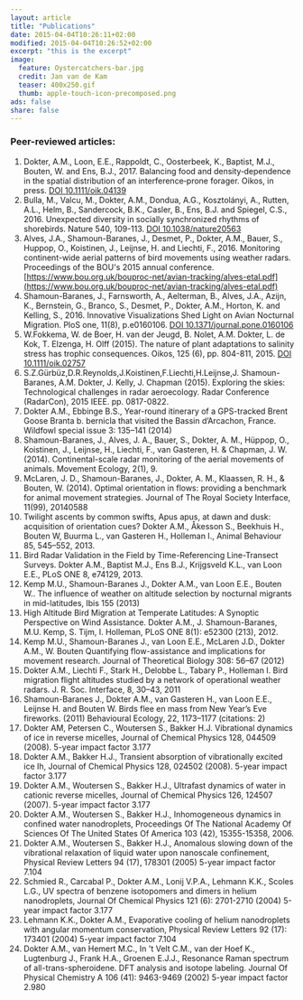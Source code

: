 ```yaml
---
layout: article 
title: "Publications" 
date: 2015-04-04T10:26:11+02:00 
modified: 2015-04-04T10:26:52+02:00 
excerpt: "this is the excerpt" 
image: 
  feature: Oystercatchers-bar.jpg
  credit: Jan van de Kam
  teaser: 400x250.gif 
  thumb: apple-touch-icon-precomposed.png 
ads: false 
share: false
---
```


### Peer-reviewed articles:

1.	Dokter, A.M., Loon, E.E., Rappoldt, C., Oosterbeek, K., Baptist, M.J., Bouten, W. and Ens, B.J., 2017. Balancing food and density‐dependence in the spatial distribution of an interference‐prone forager. Oikos, in press. [DOI 10.1111/oik.04139](http://dx.doi.org/10.1111/oik.04139)
1.	Bulla, M., Valcu, M., Dokter, A.M., Dondua, A.G., Kosztolányi, A., Rutten, A.L., Helm, B., Sandercock, B.K., Casler, B., Ens, B.J. and Spiegel, C.S., 2016. Unexpected diversity in socially synchronized rhythms of shorebirds. Nature 540, 109-113. [DOI 10.1038/nature20563](http://dx.doi.org/10.1038/nature20563)
1.	Alves, J.A., Shamoun-Baranes, J., Desmet, P., Dokter, A.M., Bauer, S., Huppop, O., Koistinen, J., Leijnse, H. and Liechti, F., 2016. Monitoring continent-wide aerial patterns of bird movements using weather radars. Proceedings of the BOU's 2015 annual conference. [https://www.bou.org.uk/bouproc-net/avian-tracking/alves-etal.pdf](https://www.bou.org.uk/bouproc-net/avian-tracking/alves-etal.pdf)
1.	Shamoun-Baranes, J., Farnsworth, A., Aelterman, B., Alves, J.A., Azijn, K., Bernstein, G., Branco, S., Desmet, P., Dokter, A.M., Horton, K. and Kelling, S., 2016. Innovative Visualizations Shed Light on Avian Nocturnal Migration. PloS one, 11(8), p.e0160106. [DOI 10.1371/journal.pone.0160106](http://dx.doi.org/10.1371/journal.pone.0160106)
1.	W.Fokkema, W. de Boer, H. van der Jeugd, B. Nolet, A.M. Dokter, L. de Kok, T. Elzenga, H. Olff (2015). The nature of plant adaptations to salinity stress has trophic consequences. Oikos, 125 (6), pp. 804-811, 2015. [DOI 10.1111/oik.02757](http://dx.doi.org/10.1111/oik.02757)
1.	S.Z.Gürbüz,D.R.Reynolds,J.Koistinen,F.Liechti,H.Leijnse,J. Shamoun-Baranes, A.M. Dokter, J. Kelly, J. Chapman (2015). Exploring the skies: Technological challenges in radar aeroecology. Radar Conference (RadarCon), 2015 IEEE. pp. 0817-0822.
8.	Dokter A.M., Ebbinge B.S., Year-round itinerary of a GPS-tracked Brent Goose Branta b. bernicla that visited the Bassin d’Arcachon, France. Wildfowl special issue 3: 135–141 (2014)
6.	Shamoun-Baranes, J., Alves, J. A., Bauer, S., Dokter, A. M., Hüppop, O., Koistinen, J., Leijnse, H., Liechti, F., van Gasteren, H. & Chapman, J. W. (2014). Continental-scale radar monitoring of the aerial movements of animals. Movement Ecology, 2(1), 9.
7.	McLaren, J. D., Shamoun-Baranes, J., Dokter, A. M., Klaassen, R. H., & Bouten, W. (2014). Optimal orientation in flows: providing a benchmark for animal movement strategies. Journal of The Royal Society Interface, 11(99), 20140588
3.	Twilight ascents by common swifts, Apus apus, at dawn and dusk: acquisition of orientation cues? Dokter A.M., Åkesson S., Beekhuis H., Bouten W, Buurma L., van Gasteren H., Holleman I., Animal Behaviour 85, 545–552, 2013.
5.	Bird Radar Validation in the Field by Time-Referencing Line-Transect Surveys.
Dokter A.M., Baptist M.J., Ens B.J., Krijgsveld K.L., van Loon E.E., PLoS ONE 8, e74129, 2013.
9.	Kemp M.U., Shamoun-Baranes J., Dokter A.M., van Loon E.E., Bouten W.. The influence of weather on altitude selection by nocturnal migrants in mid-latitudes, Ibis 155 (2013) 
4.	High Altitude Bird Migration at Temperate Latitudes: A Synoptic Perspective on Wind Assistance. Dokter A.M., J. Shamoun-Baranes, M.U. Kemp, S. Tijm, I. Holleman, PLoS ONE 8(1): e52300 (213), 2012.
10.	Kemp M.U., Shamoun-Baranes J., van Loon E.E., McLaren J.D., Dokter A.M., W. Bouten Quantifying flow-assistance and implications for movement research. Journal of Theoretical Biology 308: 56–67 (2012) 
1.	Dokter A.M., Liechti F., Stark H., Delobbe L., Tabary P., Holleman I. Bird migration flight altitudes studied by a network of operational weather radars. J. R. Soc. Interface, 8, 30–43, 2011
11.	Shamoun-Baranes J., Dokter A.M., van Gasteren H., van Loon E.E., Leijnse H. and Bouten W. Birds flee en mass from New Year’s Eve fireworks. (2011) Behavioural Ecology, 22, 1173–1177 (citations: 2)
12.	Dokter AM, Petersen C.,  Woutersen S., Bakker H.J. Vibrational dynamics of ice in reverse micelles, Journal of Chemical Physics 128, 044509 (2008). 5-year impact factor 3.177
13.	Dokter A.M., Bakker H.J., Transient absorption of vibrationally excited ice Ih, Journal of Chemical Physics 128, 024502 (2008). 5-year impact factor 3.177
14.	Dokter A.M., Woutersen S., Bakker H.J., Ultrafast dynamics of water in cationic reverse micelles, Journal of Chemical Physics 126, 124507 (2007). 5-year impact factor 3.177
2.	Dokter A.M., Woutersen S., Bakker H.J., Inhomogeneous dynamics in confined water nanodroplets, Proceedings Of The National Academy Of Sciences Of The United States Of America 103 (42), 15355-15358, 2006.
15.	Dokter A.M., Woutersen S., Bakker H.J., Anomalous slowing down of the vibrational relaxation of liquid water upon nanoscale confinement, Physical Review Letters 94 (17), 178301 (2005) 5-year impact factor 7.104
16.	Schmied R., Carcabal P., Dokter A.M., Lonij V.P.A., Lehmann K.K., Scoles L.G., UV spectra of benzene isotopomers and dimers in helium nanodroplets, Journal Of Chemical Physics 121 (6): 2701-2710 (2004) 5-year impact factor 3.177
17.	Lehmann K.K., Dokter A.M., Evaporative cooling of helium nanodroplets with angular momentum conservation, Physical Review Letters 92 (17): 173401 (2004) 5-year impact factor 7.104
18.	Dokter A.M., van Hemert M.C., In 't Velt C.M., van der Hoef K., Lugtenburg J., Frank H.A., Groenen E.J.J., Resonance Raman spectrum of all-trans-spheroidene. DFT analysis and isotope labeling. Journal Of Physical Chemistry A 106 (41): 9463-9469 (2002) 5-year impact factor 2.980
